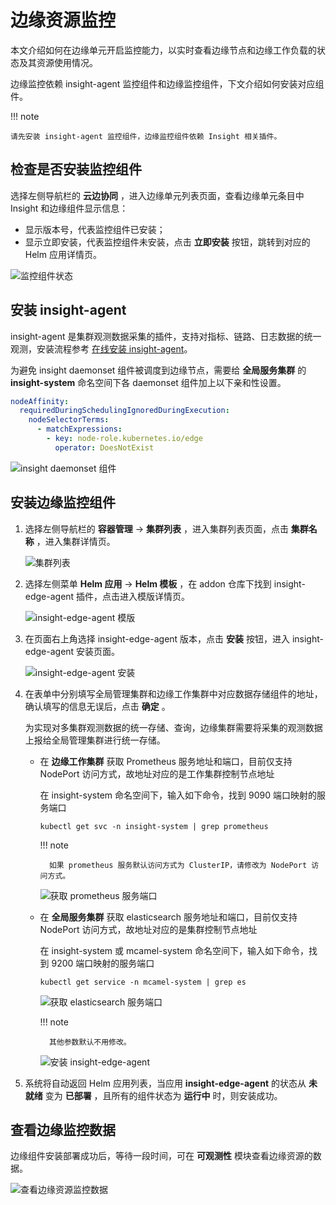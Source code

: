 # 边缘资源监控

本文介绍如何在边缘单元开启监控能力，以实时查看边缘节点和边缘工作负载的状态及其资源使用情况。

边缘监控依赖 insight-agent 监控组件和边缘监控组件，下文介绍如何安装对应组件。

!!! note

    请先安装 insight-agent 监控组件，边缘监控组件依赖 Insight 相关插件。

## 检查是否安装监控组件

选择左侧导航栏的 __云边协同__ ，进入边缘单元列表页面，查看边缘单元条目中 Insight 和边缘组件显示信息：

- 显示版本号，代表监控组件已安装；
- 显示立即安装，代表监控组件未安装，点击 **立即安装** 按钮，跳转到对应的 Helm 应用详情页。

![监控组件状态](../../images/edge-observable-01.png)

## 安装 insight-agent

insight-agent 是集群观测数据采集的插件，支持对指标、链路、日志数据的统一观测，安装流程参考 [在线安装 insight-agent](../../../insight/quickstart/install/install-agent.md)。

为避免 insight daemonset 组件被调度到边缘节点，需要给 **全局服务集群** 的 **insight-system** 命名空间下各 daemonset 组件加上以下亲和性设置。

```yaml
nodeAffinity:
  requiredDuringSchedulingIgnoredDuringExecution:
    nodeSelectorTerms:
      - matchExpressions:
        - key: node-role.kubernetes.io/edge
          operator: DoesNotExist
```

![insight daemonset 组件](../../images/edge-observable-09.png)

## 安装边缘监控组件

1. 选择左侧导航栏的 **容器管理** -> **集群列表** ，进入集群列表页面，点击 **集群名称** ，进入集群详情页。

    ![集群列表](../../images/edge-observable-02.png)

2. 选择左侧菜单 **Helm 应用** -> **Helm 模板** ，在 addon 仓库下找到 insight-edge-agent 插件，点击进入模版详情页。

    ![insight-edge-agent 模版](../../images/edge-observable-03.png)

3. 在页面右上角选择 insight-edge-agent 版本，点击 **安装** 按钮，进入 insight-edge-agent 安装页面。

    ![insight-edge-agent 安装](../../images/edge-observable-04.png)

4. 在表单中分别填写全局管理集群和边缘工作集群中对应数据存储组件的地址，确认填写的信息无误后，点击 **确定** 。

    为实现对多集群观测数据的统一存储、查询，边缘集群需要将采集的观测数据上报给全局管理集群进行统一存储。

    - 在 **边缘工作集群** 获取 Prometheus 服务地址和端口，目前仅支持 NodePort 访问方式，故地址对应的是工作集群控制节点地址

        在 insight-system 命名空间下，输入如下命令，找到 9090 端口映射的服务端口

        ```shell
        kubectl get svc -n insight-system | grep prometheus
        ```

        !!! note

            如果 prometheus 服务默认访问方式为 ClusterIP，请修改为 NodePort 访问方式。

        ![获取 prometheus 服务端口](../../images/edge-observable-07.png)

    - 在 **全局服务集群** 获取 elasticsearch 服务地址和端口，目前仅支持 NodePort 访问方式，故地址对应的是集群控制节点地址

        在 insight-system 或 mcamel-system 命名空间下，输入如下命令，找到 9200 端口映射的服务端口

        ```shell
        kubectl get service -n mcamel-system | grep es
        ```    

        ![获取 elasticsearch 服务端口](../../images/edge-observable-06.png)

        !!! note

            其他参数默认不用修改。

        ![安装 insight-edge-agent](../../images/edge-observable-05.png)

5. 系统将自动返回 Helm 应用列表，当应用 **insight-edge-agent** 的状态从 **未就绪** 变为 **已部署** ，且所有的组件状态为 **运行中** 时，则安装成功。

## 查看边缘监控数据

边缘组件安装部署成功后，等待一段时间，可在 **可观测性** 模块查看边缘资源的数据。

![查看边缘资源监控数据](../../images/edge-observable-08.png)
